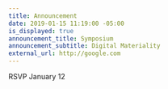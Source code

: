```yaml
---
title: Announcement
date: 2019-01-15 11:19:00 -05:00
is_displayed: true
announcement_title: Symposium
announcement_subtitle: Digital Materiality
external_url: http://google.com
---
```


RSVP
January 12